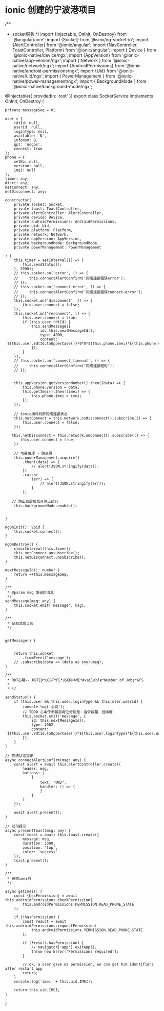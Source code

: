 # ionic 创建的宁波港项目
/**
 * socket服务
 */
import {Injectable, OnInit, OnDestroy} from '@angular/core';
import {Socket} from '@smx/ng-socket-io';
import {AlertController} from '@ionic/angular';
import {NavController, ToastController, Platform} from '@ionic/angular';
import { Device } from '@ionic-native/device/ngx';
import {AppVersion} from '@ionic-native/app-version/ngx';
import { Network } from '@ionic-native/network/ngx';
import {AndroidPermissions} from '@ionic-native/android-permissions/ngx';
import {Uid} from '@ionic-native/uid/ngx';
import { PowerManagement } from '@ionic-native/power-management/ngx';
import { BackgroundMode } from '@ionic-native/background-mode/ngx';



@Injectable({
    providedIn: 'root'
})
export class SocketService implements OnInit, OnDestroy {

    private messageSeq = 0;

    user = {
        rdtId: null,
        userId: null,
        loginType: null,
        available: 'N',
        infoNum: 0,
        gps: 'nogps',
        connect: true
    };
    phone = {
        setNo: null,
        version: null,
        imei: null
    };
    timer: any;
    disct: any;
    netConnect: any;
    netDisconnect: any;

    constructor(
        private socket: Socket,
        private toast: ToastController,
        private alertController: AlertController,
        private device: Device,
        private androidPermissions: AndroidPermissions,
        private uid: Uid,
        private platform: Platform,
        private network: Network,
        private appVersion: AppVersion,
        private backgroundMode: BackgroundMode,
        private powerManagement: PowerManagement

    ) {
        this.timer = setInterval(() => {
            this.sendStatus();
        }, 2000);
        // this.socket.on('error', () => {
        //     this.connectAlertConfirm('网络连接错误error');
        // });
        // this.socket.on('connect-error', () => {
        //     this.connectAlertConfirm('网络连接错误connect-error');
        // });
        this.socket.on('disconnect', () => {
            this.user.connect = false;
        });
        this.socket.on('reconnect', () => {
            this.user.connect = true;
            if (this.user.rdtId) {
                this.sendMessage({
                    id: this.nextMessageId(),
                    type: 4000,
                    content: `${this.user.rdtId.toUpperCase()}*0*0*${this.phone.imei}*${this.phone.version}`
                });
            }
        });
        // this.socket.on('connect_timeout', () => {
        //     this.connectAlertConfirm('网络连接超时');
        // });


        this.appVersion.getVersionNumber().then((data) => {
            this.phone.version = data;
            this.getImei().then((imei) => {
                this.phone.imei = imei;
            });
        });

        // ionic插件判断网络连接状态
        this.netConnect = this.network.onDisconnect().subscribe(() => {
            this.user.connect = false;
        });

       this.netDisconnect = this.network.onConnect().subscribe(() => {
           this.user.connect = true;
        })

        // 电量管理 - 防息屏
        this.powerManagement.acquire()
            .then((data) => {
                // alert(JSON.stringify(data));
            })
            .catch(
                (err) => {
                    // alert(JSON.stringify(err));
                }
            );

       // 防止息屏后后台停止运行
        this.backgroundMode.enable();


    }

    ngOnInit(): void {
        this.socket.connect();
    }

    ngOnDestroy() {
        clearInterval(this.timer);
        this.netConnect.unsubscribe();
        this.netDisconnect.unsubscribe();
    }

    nextMessageId(): number {
        return ++this.messageSeq;
    }

    /**
     * @param msg 发送的消息
     */
    sendMessage(msg: any) {
        this.socket.emit('message', msg);
    }

    /**
     * 获取消息订阅
     */
   
    
    getMessage() {
        
        
        return this.socket
            .fromEvent('message');
        // .subscribe(data => (data as any).msg);
    }

    /**
     * RDT心跳-- RDTID*LOGTYPE*USERNAME*Available*Number of Jobs*GPS
     *
     * */

    sendStatus() {
        if (this.user && this.user.loginType && this.user.userId) {
            console.log('心跳');
            // TODO 心条传参最后两位分别是：指令数量、经纬度
            this.socket.emit('message', {
                id: this.nextMessageId(),
                type: 4002,
                content: `${this.user.rdtId.toUpperCase()}*${this.user.loginType}*${this.user.userId}*${this.user.available}*${this.user.infoNum}*${this.user.gps}`
            });
        }
    }

    // 网络状态提示
    async connectAlertConfirm(msg: any) {
        const alert = await this.alertController.create({
            header: msg,
            buttons: [
                {
                    text: '确定',
                    handler: () => {
                    }
                }
            ]
        });

        await alert.present();
    }

    // 吐司提示
    async presentToast(msg: any) {
        const toast = await this.toast.create({
            message: msg,
            duration: 3000,
            position: 'top',
            color: 'success'
        });
        toast.present();
    }

    /**
     * 获取imei号
     */

    async getImei() {
        const {hasPermission} = await this.androidPermissions.checkPermission(
            this.androidPermissions.PERMISSION.READ_PHONE_STATE
        );

        if (!hasPermission) {
            const result = await this.androidPermissions.requestPermission(
                this.androidPermissions.PERMISSION.READ_PHONE_STATE
            );

            if (!result.hasPermission) {
                // navigator['app'].exitApp();
                throw new Error('Permissions required');
            }

            // ok, a user gave us permission, we can get him identifiers after restart app
            return;
        }
        console.log('imei' + this.uid.IMEI);

        return this.uid.IMEI;
    }

}
